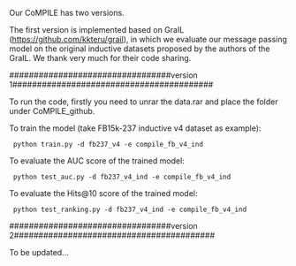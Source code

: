 Our CoMPILE has two versions. 

The first version is implemented based on GraIL (https://github.com/kkteru/grail), in which we evaluate our message passing model on the original inductive datasets proposed by the authors of the GraIL. We thank very much for their code sharing.

#################################version 1#########################################

To run the code, firstly you need to unrar the data.rar and place the folder under CoMPILE_github.

To train the model (take FB15k-237 inductive v4 dataset as example):

     python train.py -d fb237_v4 -e compile_fb_v4_ind


To evaluate the AUC score of the trained model:

     python test_auc.py -d fb237_v4_ind -e compile_fb_v4_ind



To evaluate the Hits@10 score of the trained model:

     python test_ranking.py -d fb237_v4_ind -e compile_fb_v4_ind
     
     
#################################version 2#########################################

To be updated...

